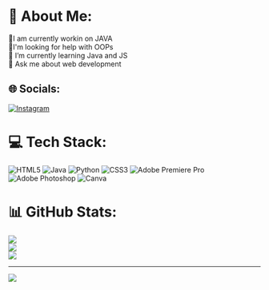 # 💫 About Me:
🔭I am currently workin on JAVA  <br>🤝I'm looking for help with OOPs <br>🌱 I’m currently learning Java and JS<br>💬 Ask me about web development<br>


## 🌐 Socials:
[![Instagram](https://img.shields.io/badge/Instagram-%23E4405F.svg?logo=Instagram&logoColor=white)](https://instagram.com/_paresshhh) 

# 💻 Tech Stack:
![HTML5](https://img.shields.io/badge/html5-%23E34F26.svg?style=for-the-badge&logo=html5&logoColor=white) ![Java](https://img.shields.io/badge/java-%23ED8B00.svg?style=for-the-badge&logo=java&logoColor=white) ![Python](https://img.shields.io/badge/python-3670A0?style=for-the-badge&logo=python&logoColor=ffdd54) ![CSS3](https://img.shields.io/badge/css3-%231572B6.svg?style=for-the-badge&logo=css3&logoColor=white) ![Adobe Premiere Pro](https://img.shields.io/badge/Adobe%20Premiere%20Pro-9999FF.svg?style=for-the-badge&logo=Adobe%20Premiere%20Pro&logoColor=white) ![Adobe Photoshop](https://img.shields.io/badge/adobephotoshop-%2331A8FF.svg?style=for-the-badge&logo=adobephotoshop&logoColor=white) ![Canva](https://img.shields.io/badge/Canva-%2300C4CC.svg?style=for-the-badge&logo=Canva&logoColor=white)
# 📊 GitHub Stats:
![](https://github-readme-stats.vercel.app/api?username=Pareshm004&theme=dark&hide_border=true&include_all_commits=true&count_private=true)<br/>
![](https://github-readme-streak-stats.herokuapp.com/?user=Pareshm004&theme=dark&hide_border=true)<br/>
![](https://github-readme-stats.vercel.app/api/top-langs/?username=Pareshm004&theme=dark&hide_border=true&include_all_commits=true&count_private=true&layout=compact)

---
[![](https://visitcount.itsvg.in/api?id=Pareshm004&icon=0&color=0)](https://visitcount.itsvg.in)

<!-- Proudly created with GPRM ( https://gprm.itsvg.in ) -->
